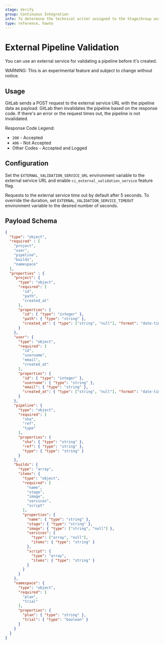 ```yaml
---
stage: Verify
group: Continuous Integration
info: To determine the technical writer assigned to the Stage/Group associated with this page, see https://about.gitlab.com/handbook/engineering/ux/technical-writing/#assignments
type: reference, howto
---
```


# External Pipeline Validation

You can use an external service for validating a pipeline before it's created.

WARNING:
This is an experimental feature and subject to change without notice.

## Usage

GitLab sends a POST request to the external service URL with the pipeline
data as payload. GitLab then invalidates the pipeline based on the response
code. If there's an error or the request times out, the pipeline is not
invalidated.

Response Code Legend:

- `200` - Accepted
- `406` - Not Accepted
- Other Codes - Accepted and Logged

## Configuration

Set the `EXTERNAL_VALIDATION_SERVICE_URL` environment variable to the external service URL and
enable `ci_external_validation_service` feature flag.

Requests to the external service time out by default after 5 seconds.
To override the duration, set `EXTERNAL_VALIDATION_SERVICE_TIMEOUT` environment variable to the
desired number of seconds.

## Payload Schema

```json
{
  "type": "object",
  "required" : [
    "project",
    "user",
    "pipeline",
    "builds",
    "namespace"
  ],
  "properties" : {
    "project": {
      "type": "object",
      "required": [
        "id",
        "path",
        "created_at"
      ],
      "properties": {
        "id": { "type": "integer" },
        "path": { "type": "string" },
        "created_at": { "type": ["string", "null"], "format": "date-time" }
      }
    },
    "user": {
      "type": "object",
      "required": [
        "id",
        "username",
        "email",
        "created_at"
      ],
      "properties": {
        "id": { "type": "integer" },
        "username": { "type": "string" },
        "email": { "type": "string" },
        "created_at": { "type": ["string", "null"], "format": "date-time" }
      }
    },
    "pipeline": {
      "type": "object",
      "required": [
        "sha",
        "ref",
        "type"
      ],
      "properties": {
        "sha": { "type": "string" },
        "ref": { "type": "string" },
        "type": { "type": "string" }
      }
    },
    "builds": {
      "type": "array",
      "items": {
        "type": "object",
        "required": [
          "name",
          "stage",
          "image",
          "services",
          "script"
        ],
        "properties": {
          "name": { "type": "string" },
          "stage": { "type": "string" },
          "image": { "type": ["string", "null"] },
          "services": {
            "type": ["array", "null"],
            "items": { "type": "string" }
          },
          "script": {
            "type": "array",
            "items": { "type": "string" }
          }
        }
      }
    },
    "namespace": {
      "type": "object",
      "required": [
        "plan",
        "trial"
      ],
      "properties": {
        "plan": { "type": "string" },
        "trial": { "type": "boolean" }
      }
    }
  }
}
```
